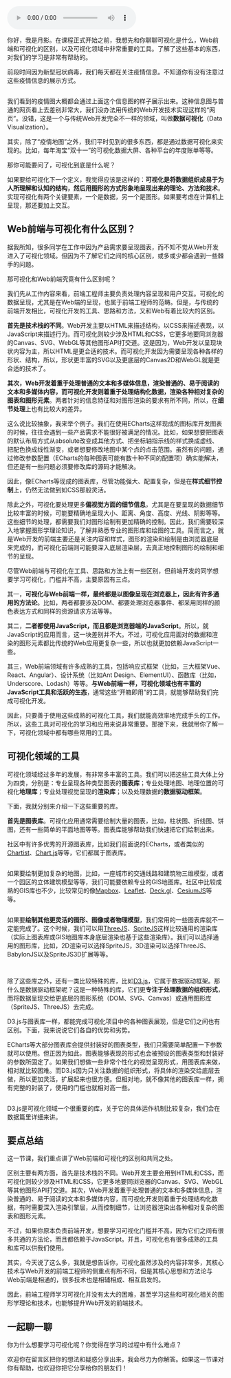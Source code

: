 <audio title="预习 _ Web前端与可视化到底有什么区别？" src="https://static001.geekbang.org/resource/audio/4c/e6/4cf8802e1194711a4f847283f31549e6.mp3" controls="controls"></audio> 
<p>你好，我是月影。在课程正式开始之前，我想先和你聊聊可视化是什么，Web前端和可视化的区别，以及可视化领域中非常重要的工具。了解了这些基本的东西，对我们的学习是非常有帮助的。</p><p>前段时间因为新型冠状病毒，我们每天都在关注疫情信息。不知道你有没有注意过这些疫情信息的展示方式。</p><p><a href="https://vis.ucloud365.com/ncov/china_stat/#/"><img src="https://static001.geekbang.org/resource/image/5a/d8/5ad44fe26f7eb1b2132a041a2e62a2d8.png?wh=1434*739" alt="" title="来源：北京大学可视化与可视分析实验室"></a></p><p>我们看到的疫情图大概都会通过上面这个信息图的样子展示出来。这种信息图与普通的网页看上去差别非常大，我们没办法用传统的Web开发技术实现这样的“网页”。没错，这是一个与传统Web开发完全不一样的领域，叫做<strong>数据可视化</strong>（Data Visualization）。</p><p>其实，除了“疫情地图”之外，我们平时见到的很多东西，都是通过数据可视化来实现的。比如，每年淘宝“双十一”的可视化数据大屏、各种平台的年度账单等等。</p><p>那你可能要问了，可视化到底是什么呢？</p><p>如果要给可视化下一个定义，我觉得应该是这样的：<strong>可视化是将数据组织成易于为人所理解和认知的结构，然后用图形的方式形象地呈现出来的理论、方法和技术</strong>。实现可视化有两个关键要素，一个是数据，另一个是图形。如果要考虑在计算机上呈现，那还要加上交互。</p><h2>Web前端与可视化有什么区别？</h2><p>据我所知，很多同学在工作中因为产品需求要呈现图表，而不知不觉从Web开发进入了可视化领域。但因为不了解它们之间的核心区别，或多或少都会遇到一些棘手的问题。</p><!-- [[[read_end]]] --><p>那可视化和Web前端究竟有什么区别呢？</p><p>我们先从工作内容来看，前端工程师主要负责处理内容呈现和用户交互。可视化的数据呈现，尤其是在Web端的呈现，也属于前端工程师的范畴。但是，与传统的前端开发相比，可视化开发的工具、思路和方法，又和Web有着比较大的区别。</p><p><strong>首先是技术栈的不同</strong>。Web开发主要以HTML来描述结构，以CSS来描述表现，以JavaScript来描述行为。而可视化则较少涉及HTML和CSS，它更多地要同浏览器的Canvas、SVG、WebGL等其他图形API打交道。这是因为，Web开发以呈现块状内容为主，所以HTML是更合适的技术。而可视化开发因为需要呈现各种各样的形状、结构，所以，形状更丰富的SVG以及更底层的Canvas2D和WebGL就是更合适的技术了。<br>
<img src="https://static001.geekbang.org/resource/image/92/96/928189f29b8863cf55cfbdcc3ec84496.jpg?wh=1920*1080" alt="" title="Web前端和可视化基础技术栈"></p><p><strong>其次，Web开发着重于处理普通的文本和多媒体信息，渲染普通的、易于阅读的文本和多媒体内容，而可视化开发则着重于处理结构化数据，渲染各种相对复杂的图表和图形元素</strong>。两者针对的信息特征和对图形渲染的要求有所不同，所以，在<strong>细节处理</strong>上也有比较大的差异。</p><p>这么说比较抽象，我来举个例子。我们在使用ECharts这样现成的图标库开发图表的时候，往往会遇到一些产品需求不能很好被满足的情况。比如，如果想要把图表的默认布局方式从absolute改变成其他方式、把坐标轴指示线的样式换成虚线、把配色换成线性渐变，或者想要修改地图中某个点的点击范围。虽然有的问题，通过修改参数配置（ECharts的每种图表可能有数十种不同的配置项）确实能解决，但还是有一些问题必须要修改库的源码才能解决。</p><p>因此，像ECharts等现成的图表库，尽管功能强大、配置复杂，但是在<strong>样式细节控制</strong>上，仍然无法做到如CSS那般灵活。</p><p>除此之外，可视化要处理更多<strong>偏视觉方面的细节信息</strong>，尤其是在要呈现的数据细节比较丰富的时候，可能要精确地呈现大小、距离、角度、高度、光线、阴影等等。这些细节的处理，都需要我们对图形绘制有更加精确的控制。因此，我们需要较深入地掌握图形学理论知识，了解并熟悉专业的图形库和绘图的工具。简而言之，就是Web开发的前端主要还是关注内容和样式，图形的渲染和绘制是由浏览器底层来完成的，而可视化前端则可能要深入底层渲染层，去真正地控制图形的绘制和细节的呈现。</p><p>尽管Web前端与可视化在工具、思路和方法上有一些区别，但前端开发的同学想要学习可视化，门槛并不高，主要原因有三点。</p><p>其一，<strong>可视化与Web前端一样，最终都是以图像呈现在浏览器上，因此有许多通用的方法论</strong>。比如，两者都要涉及DOM、都要处理浏览器事件、都采用同样的颜色表达方式和同样的资源请求方法等等。</p><p>其二，<strong>二者都使用JavaScript，而且都是浏览器端的JavaScript</strong>。所以，就JavaScript的应用而言，这一块差别并不大。不过，可视化应用面对的数据和渲染的图形元素都比传统的Web应用更复杂一些，所以也就更加依赖JavaScript一些。</p><p>其三，Web前端领域有许多成熟的工具，包括响应式框架（比如，三大框架Vue、React、Angular）、设计系统（比如Ant Design、ElementUI）、函数库（比如，Underscore、Lodash）等等。<strong>与Web前端一样，可视化领域也有丰富的JavaScript工具和活跃的生态</strong>，通常这些“开箱即用”的工具，就能够帮助我们完成可视化开发。</p><p>因此，只要善于使用这些成熟的可视化工具，我们就能高效率地完成手头的工作。所以，这些工具对可视化的学习和应用来说非常重要。那接下来，我就带你了解一下，可视化领域中都有哪些常用的工具。</p><h2>可视化领域的工具</h2><p>可视化领域经过多年的发展，有非常多丰富的工具。我们可以把这些工具大体上分为四类，分别是：专业呈现各种类型图表的<strong>图表库</strong>；专业处理地图、地理位置的可视化<strong>地理库</strong>；专业处理视觉呈现的<strong>渲染库</strong>；以及处理数据的<strong>数据驱动框架</strong>。</p><p>下面，我就分别来介绍一下这些重要的库。</p><p><strong>首先是图表库</strong>。可视化应用通常需要绘制大量的图表，比如，柱状图、折线图、饼图，还有一些简单的平面地图等等。图表库能够帮助我们快速把它们绘制出来。</p><p>社区中有许多优秀的开源图表库，比如我们前面说的ECharts，或者类似的<a href="https://github.com/gionkunz/chartist-js">Chartist</a>、<a href="https://github.com/chartjs/Chart.js">Chart.js</a>等等，它们都属于图表库。</p><p><img src="https://static001.geekbang.org/resource/image/93/45/9326dac973df3afffdb6012bb75f2b45.jpg?wh=1136*674" alt=""></p><p>如果要绘制更加复杂的地图，比如，一座城市的交通线路和建筑物三维模型，或者一个园区的立体建筑模型等等，我们可能要依赖专业的GIS地图库。社区中比较成熟的GIS库也不少，比较常见的像<a href="https://www.mapbox.com/">Mapbox</a>、<a href="https://leafletjs.com/">Leaflet</a>、<a href="http://deck.gl/">Deck.gl</a>、<a href="https://cesium.com/cesiumjs/">CesiumJS</a>等等。</p><p><img src="https://static001.geekbang.org/resource/image/0e/d4/0ecc3b4d55b964205bba54af390434d4.jpg?wh=1200*759" alt="" title="Deck.gl绘制的3D地图效果"></p><p>如果要<strong>绘制其他更灵活的图形、图像或者物理模型</strong>，我们常用的一些图表库就不一定能完成了。这个时候，我们可以用<a href="https://threejs.org/">ThreeJS</a>、<a href="https://spritejs.org">SpriteJS</a>这样比较通用的渲染库（实际上图表库或GIS地图库本身底层渲染也基于这些渲染库）。我们可以选择通用的图形库，比如，2D渲染可以选择SpriteJS，3D渲染可以选择ThreeJS、BabylonJS以及SpriteJS3D扩展等等。</p><p><img src="https://static001.geekbang.org/resource/image/f9/26/f946c2230179ce2f3b13f42c8d719126.jpg?wh=1861*1251" alt="" title="SpriteJS"></p><p><img src="https://static001.geekbang.org/resource/image/59/6a/59864101b60fff4da568e56f0542a66a.jpg?wh=1200*726" alt="" title="ThreeJS"></p><p>除了这些库之外，还有一类比较特殊的库，比如<a href="https://d3js.org/">D3.js</a>，它属于数据驱动框架。那什么是数据驱动框架呢？这是一种特殊的库，它们更<strong>专注于处理数据的组织形式</strong>，而将数据呈现交给更底层的图形系统（DOM、SVG、Canvas）或通用图形库（SpriteJS、ThreeJS）去完成。</p><p>D3.js与图表库一样，都能完成可视化项目中的各种图表展现，但是它们之间也有区别。下面，我来说说它们各自的优势和劣势。</p><p>ECharts等大部分图表库会提供封装好的图表类型，我们只需要简单配置一下参数就可以使用。但正因为如此，图表能够表现的形式也会被预设的图表类型和封装好的参数所固定了。如果我们想做一些非常个性化的视觉呈现形式，用图表库来做，相对就比较困难。而D3.js因为只关注数据的组织形式，将具体的渲染交给底层去做，所以更加灵活，扩展起来也很方便。但相对地，就不像其他的图表库一样，拥有完整的封装了，使用的门槛也就相对高一些。</p><p><img src="https://static001.geekbang.org/resource/image/d2/38/d20b5c245c69520d3a935a0b2d5d8238.jpg?wh=1200*731" alt="" title="用d3绘制的等高线"></p><p>D3.js是可视化领域一个很重要的库，关于它的具体运作机制比较复杂，我们会在数据篇里详细来讲。</p><h2>要点总结</h2><p>这一节课，我们重点讲了Web前端和可视化的区别和共同之处。</p><p>区别主要有两方面，首先是技术栈的不同。Web开发主要会用到HTML和CSS，而可视化则较少涉及HTML和CSS，它更多地要同浏览器的Canvas、SVG、WebGL等其他图形API打交道。其次，Web开发着重于处理普通的文本和多媒体信息，渲染普通的、易于阅读的文本和多媒体内容，而可视化开发则着重于处理结构化数据，有时需要深入渲染引擎层，从而控制细节，让浏览器渲染出各种相对复杂的图表和图形元素。</p><p>不过，如果你原本负责前端开发，想要学习可视化门槛并不高，因为它们之间有很多共通的方法论，而且都依赖于JavaScript。并且，可视化也有很多成熟的工具和库可以供我们使用。</p><p>其实，今天说了这么多，我就是想告诉你，可视化虽然涉及的内容非常多，其核心技术与Web开发的前端工程师的侧重点有所不同，但是其核心思想和方法论与Web前端是相通的，很多技术也是相辅相成、相互启发的。</p><p>因此，前端工程师学习可视化并没有太大的困难，甚至学习这些和可视化相关的图形学理论和技术，也能够提升Web开发的前端技术。</p><h2>一起聊一聊</h2><p>你为什么想要学习可视化呢？你觉得在学习的过程中有什么难点？</p><p>欢迎你在留言区把你的想法和疑惑分享出来，我会尽力为你解答。如果这一节课对你有帮助，也欢迎你把它分享给你的朋友们！</p>